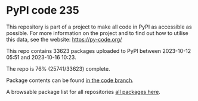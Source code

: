 # PyPI code 235

This repository is part of a project to make all code in PyPI as accessible as possible. For more information 
on the project and to find out how to utilise this data, see the website: https://py-code.org/

This repo contains 33623 packages uploaded to PyPI between 
2023-10-12 05:51 and 2023-10-16 10:23.

The repo is 76% (25741/33623) complete.

Package contents can be found [in the code branch](https://github.com/pypi-data/pypi-mirror-235/tree/code/packages).

A browsable package list for all repositories [all packages here](https://py-code.org/repositories/pypi-mirror-235).


